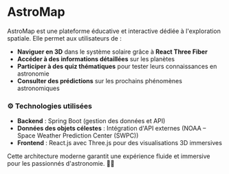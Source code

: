 # AstroMap

AstroMap est une plateforme éducative et interactive dédiée à l'exploration spatiale. Elle permet aux utilisateurs de :  

- **Naviguer en 3D** dans le système solaire grâce à **React Three Fiber**  
- **Accéder à des informations détaillées** sur les planètes 
- **Participer à des quiz thématiques** pour tester leurs connaissances en astronomie  
- **Consulter des prédictions** sur les prochains phénomènes astronomiques  

### ⚙️ Technologies utilisées  

- **Backend** : Spring Boot (gestion des données et API)  
- **Données des objets célestes** : Intégration d'API externes (NOAA – Space Weather Prediction Center (SWPC))  
- **Frontend** : React.js avec Three.js pour des visualisations 3D immersives  

Cette architecture moderne garantit une expérience fluide et immersive pour les passionnés d'astronomie. 🚀🌌  

